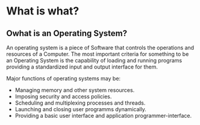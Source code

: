 # What is what?

## Owhat is an Operating System?

An operating system is a piece of Software that controls the operations and resources of a Computer. The most important criteria for something to be an Operating System is the capability of loading and running programs providing a standardized input and output interface for them.

Major functions of operating systems may be:
- Managing memory and other system resources.
- Imposing security and access policies.
- Scheduling and multiplexing processes and threads.
- Launching and closing user programms dynamically.
- Providing a basic user interface and application programmer-interface.

